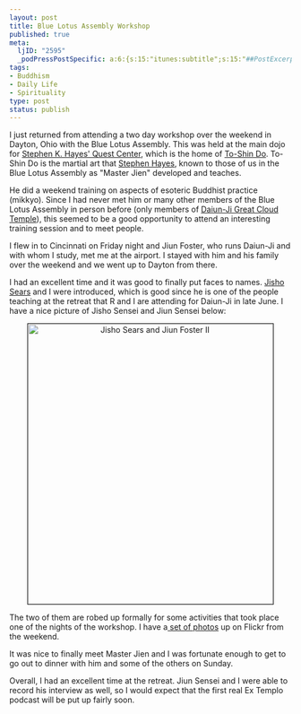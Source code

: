 ```yaml
--- 
layout: post
title: Blue Lotus Assembly Workshop
published: true
meta: 
  ljID: "2595"
  _podPressPostSpecific: a:6:{s:15:"itunes:subtitle";s:15:"##PostExcerpt##";s:14:"itunes:summary";s:15:"##PostExcerpt##";s:15:"itunes:keywords";s:17:"##WordPressCats##";s:13:"itunes:author";s:10:"##Global##";s:15:"itunes:explicit";s:7:"Default";s:12:"itunes:block";s:7:"Default";}
tags: 
- Buddhism
- Daily Life
- Spirituality
type: post
status: publish
---
```

I just returned from attending a two day workshop over the weekend in Dayton, Ohio with the Blue Lotus Assembly. This was held at the main dojo for <a href="http://www.skhquest.com/">Stephen K. Hayes' Quest Center</a>, which is the home of <a href="http://www.skhquest.com/articles/ToShinDoDescription.asp">To-Shin Do</a>. To-Shin Do is the martial art that <a href="http://en.wikipedia.org/wiki/Stephen_K._Hayes">Stephen Hayes</a>, known to those of us in the Blue Lotus Assembly as "Master Jien" developed and teaches.

He did a weekend training on aspects of esoteric Buddhist practice (mikkyo). Since I had never met him or many other members of the Blue Lotus Assembly in person before (only members of <a href="http://www.daiun-ji.org/">Daiun-Ji Great Cloud Temple</a>), this seemed to be a good opportunity to attend an interesting training session and to meet people.

I flew in to Cincinnati on Friday night and Jiun Foster, who runs Daiun-Ji and with whom I study, met me at the airport. I stayed with him and his family over the weekend and we went up to Dayton from there.

I had an excellent time and it was good to finally put faces to names. <a href="http://www.psych-insights.com/richardbio.htm">Jisho Sears</a>  and I were introduced, which is good since he is one of the people teaching at the retreat that R and I are attending for Daiun-Ji in late June. I have a nice picture of Jisho Sensei and Jiun Sensei below:
<p align="center"><a href="http://www.flickr.com/photos/albill/518520889/"><img src="http://farm1.static.flickr.com/239/518520889_7f17476cf9.jpg" alt="Jisho Sears and Jiun Foster II" border="1" height="500" width="438" /></a></p>
The two of them are robed up formally for some activities that took place one of the nights of the workshop. I have a<a href="http://www.flickr.com/photos/albill/sets/72157600279276396/"> set of photos</a> up on Flickr from the weekend.

It was nice to finally meet Master Jien and I was fortunate enough to get to go out to dinner with him and some of the others on Sunday.

Overall, I had an excellent time at the retreat. Jiun Sensei and I were able to record his interview as well, so I would expect that the first real Ex Templo podcast will be put up fairly soon.
